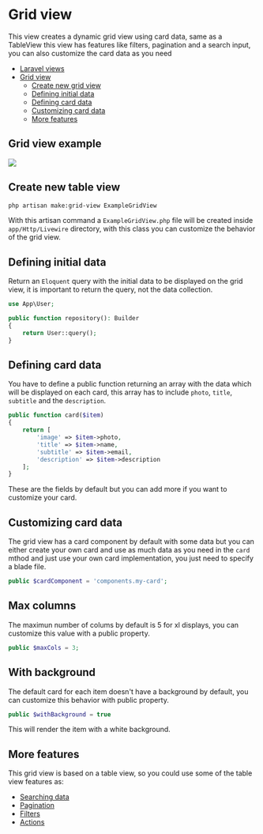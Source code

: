 # Grid view

This view creates a dynamic grid view using card data, same as a TableView this view has features like filters, pagination and a search input, you can also customize the card data as you need

- [Laravel views](../README.md)
- [Grid view](#grid-view)
  - [Create new grid view](#create-new-grid-view)
  - [Defining initial data](#defining-initial-data)
  - [Defining card data](#defining-card-data)
  - [Customizing card data](#customizing-card-data)
  - [More features](#more-features)

## Grid view example

![](./grid.png)

## Create new table view

```bash
php artisan make:grid-view ExampleGridView
```

With this artisan command a `ExampleGridView.php` file will be created inside `app/Http/Livewire` directory, with this class you can customize the behavior of the grid view.

## Defining initial data

Return an `Eloquent` query with the initial data to be displayed on the grid view, it is important to return the query, not the data collection.

```php
use App\User;

public function repository(): Builder
{
    return User::query();
}
```

## Defining card data

You have to define a public function returning an array with the data which will be displayed on each card, this array has to include `photo`, `title`, `subtitle` and the `description`.

```php
public function card($item)
{
    return [
        'image' => $item->photo,
        'title' => $item->name,
        'subtitle' => $item->email,
        'description' => $item->description
    ];
}
```

These are the fields by default but you can add more if you want to customize your card.

## Customizing card data

The grid view has a card component by default with some data but you can either create your own card and use as much data as you need in the `card` mthod and just use your own card implementation, you just need to specify a blade file.

```php
public $cardComponent = 'components.my-card';
```

## Max columns

The maximun number of colums by default is 5 for xl displays, you can customize this value with a public property.

```php
public $maxCols = 3;
```

## With background
The default card for each item doesn't have a background by default, you can customize this behavior with public property.

```php
public $withBackground = true
```

This will render the item with a white background.

## More features
This grid view is based on a table view, so you could use some of the table view features as:

- [Searching data](./table-view#searching-data)
- [Pagination](./table-view#pagination)
- [Filters](./table-view#filters)
- [Actions](./table-view#actions)
